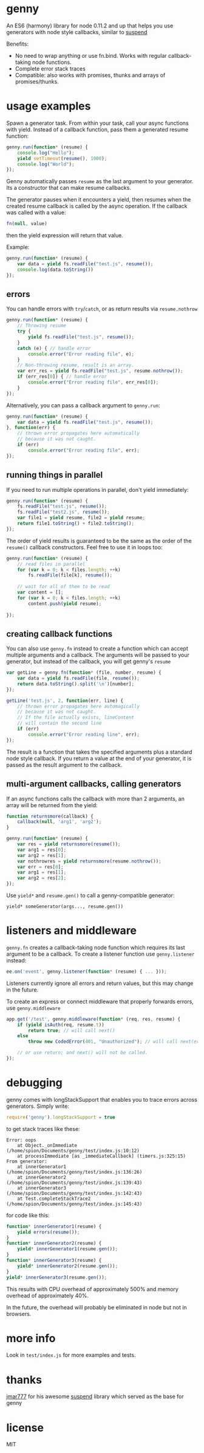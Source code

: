# genny

An ES6 (harmony) library for node 0.11.2 and up that helps you use generators 
with node style callbacks, similar to 
[suspend](https://github.com/jmar777/suspend)

Benefits:

- No need to wrap anything or use fn.bind. Works with regular callback-taking 
  node functions.
- Complete error stack traces
- Compatible: also works with promises, thunks and arrays of promises/thunks.


# usage examples

Spawn a generator task. From within your task, call your async functions with 
yield. Instead of a callback function, pass them a generated resume function:

```js
genny.run(function* (resume) {
    console.log("Hello");
    yield setTimeout(resume(), 1000);
    console.log("World");
});
```

Genny automatically passes `resume` as the last argument to your generator.
Its a constructor that can make resume callbacks. 

The generator pauses when it encounters a yield, then resumes when the created
resume callback is called by the async operation. If the callback was called 
with a value:

```js
fn(null, value)
```

then the yield expression will return that value. 

Example:

```js
genny.run(function* (resume) {
    var data = yield fs.readFile("test.js", resume());
    console.log(data.toString())
});  
```

## errors

You can handle errors with `try`/`catch`, or as return results via
`resume.nothrow`

```js
genny.run(function* (resume) {
    // Throwing resume
    try { 
        yield fs.readFile("test.js", resume()); 
    } 
    catch (e) { // handle error
        console.error("Error reading file", e); 
    }
    // Non-throwing resume, result is an array.
    var err_res = yield fs.readFile("test.js", resume.nothrow());
    if (err_res[0]) { // handle error
        console.error("Error reading file", err_res[0]); 
    }
});
```

Alternatively, you can pass a callback argument to `genny.run`:

```js
genny.run(function* (resume) {
    var data = yield fs.readFile("test.js", resume());
}, function(err) {
    // thrown error propagates here automatically 
    // because it was not caught.
    if (err)
        console.error("Error reading file", err);
});
```

## running things in parallel

If you need to run multiple operations in parallel, don't yield immediately:

```js
genny.run(function* (resume) {
    fs.readFile("test.js", resume());
    fs.readFile("test2.js", resume());
    var file1 = yield resume, file2 = yield resume;
    return file1.toString() + file2.toString();
});
```

The order of yield results is guaranteed to be the same as the order of the
`resume()` callback constructors. Feel free to use it in loops too:

```js
genny.run(function* (resume) {
    // read files in parallel
    for (var k = 0; k < files.length; ++k) 
        fs.readFile(file[k], resume());
    
    // wait for all of them to be read
    var content = [];
    for (var k = 0; k < files.length; ++k) 
        content.push(yield resume);
    
});
```

## creating callback functions

You can also use `genny.fn` instead to create a function which
can accept multiple arguments and a callback. The arguments will be 
passed to your generator, but instead of the callback, you will get
genny's `resume`

```js
var getLine = genny.fn(function* (file, number, resume) {
    var data = yield fs.readFile(file, resume());
    return data.toString().split('\n')[number];
});

getLine('test.js', 2, function(err, line) {
    // thrown error propagates here automagically 
    // because it was not caught.
    // If the file actually exists, lineContent
    // will contain the second line
    if (err) 
        console.error("Error reading line", err);
});
```

The result is a function that takes the specified arguments plus
a standard node style callback. If you return a value at the end of your 
generator, it is passed as the result argument to the callback. 

## multi-argument callbacks, calling generators

If an async functions calls the callback with more than 2 arguments, an
array will be returned from the yield:

```js
function returnsmore(callback) {
    callback(null, 'arg1', 'arg2');
}

genny.run(function* (resume) {
    var res = yield returnsmore(resume());
    var arg1 = res[0];
    var arg2 = res[1];
    var nothrowres = yield returnsmore(resume.nothrow());
    var err = res[0];
    var arg1 = res[1];
    var arg2 = res[2];
});
```

Use `yield*` and `resume.gen()` to call a genny-compatible generator:

```
yield* someGenerator(args..., resume.gen())
```

# listeners and middleware

`genny.fn` creates a callback-taking node function which requires its last 
argument to be a callback. To create a listener function use `genny.listener` 
instead:

```js
ee.on('event', genny.listener(function* (resume) { ... }));
```

Listeners currently ignore all errors and return values, but this may change 
in the future.

To create an express or connect middleware that properly forwards errors,
use `genny.middleware`

```js
app.get('/test', genny.middleware(function* (req, res, resume) {
    if (yield isAuth(req, resume.t)) 
        return true; // will call next() 
    else
        throw new CodedError(401, "Unauthorized"); // will call next(err)

    // or use return; and next() will not be called.
});
```

# debugging

genny comes with longStackSupport that enables you to trace 
errors across generators. Simply write:

```js
require('genny').longStackSupport = true
```

to get stack traces like these:

```
Error: oops
    at Object._onImmediate (/home/spion/Documents/genny/test/index.js:10:12)
    at processImmediate [as _immediateCallback] (timers.js:325:15)
From generator:
    at innerGenerator1 (/home/spion/Documents/genny/test/index.js:136:26)
    at innerGenerator2 (/home/spion/Documents/genny/test/index.js:139:43)
    at innerGenerator3 (/home/spion/Documents/genny/test/index.js:142:43)
    at Test.completeStackTrace2 (/home/spion/Documents/genny/test/index.js:145:43)
```

for code like this:

```js
function* innerGenerator1(resume) {
    yield errors(resume());
}
function* innerGenerator2(resume) {
    yield* innerGenerator1(resume.gen());
} 
function* innerGenerator3(resume) {
    yield* innerGenerator2(resume.gen());
}
yield* innerGenerator3(resume.gen());
```

This results with CPU overhead of approximately 500% and memory overhead 
of approximately 40%. 

In the future, the overhead will probably be eliminated in node but not in 
browsers.

# more info

Look in `test/index.js` for more examples and tests.

# thanks

[jmar777](https://github.com/jmar777) for his awesome 
[suspend](https://github.com/jmar777/suspend) library which served 
as the base for genny

# license 

MIT

